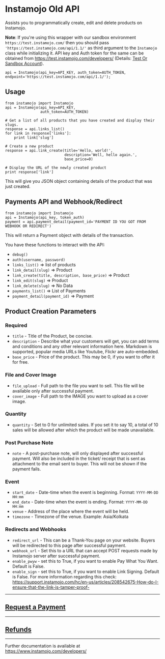 # Instamojo Old API

Assists you to programmatically create, edit and delete products on Instamojo.

**Note**: If you're using this wrapper with our sandbox environment `https://test.instamojo.com/` then you should pass `'https://test.instamojo.com/api/1.1/'` as third argument to the `Instamojo` class while initializing it. API key and Auth token for the same can be obtained from https://test.instamojo.com/developers/ (Details: [Test Or Sandbox Account](https://instamojo.zendesk.com/hc/en-us/articles/208485675-Test-or-Sandbox-Account)).

    api = Instamojo(api_key=API_KEY, auth_token=AUTH_TOKEN, endpoint='https://test.instamojo.com/api/1.1/');

## Usage

    from instamojo import Instamojo
    api = Instamojo(api_key=API_KEY,
                    auth_token=AUTH_TOKEN)

    # Get a list of all products that you have created and display their slugs.
    response = api.links_list()
    for link in response['links']:
        print link['slug']

    # Create a new product
    response = api.link_create(title='Hello, world!',
                               description='Well, hello again.',
                               base_price=0)

    # Display the URL of the newly created product
    print response['link']

This will give you JSON object containing details of the product that was just created.

## Payments API and Webhook/Redirect

    from instamojo import Instamojo
    api = Instamojo(api_key, token_auth)
    payment = api.payment_detail(payment_id='PAYMENT ID YOU GOT FROM WEBHOOK OR REDIRECT')

This will return a Payment object with details of the transaction.

You have these functions to interact with the API:
 * `debug()`
 * `auth(username, password)`
 * `links_list()` => list of products
 * `link_detail(slug)` => Product
 * `link_create(title, description, base_price)` => Product
 * `link_edit(slug)` => Product
 * `link_delete(slug)` => No Data
 * `payments_list()` => List of Payments
 * `payment_detail(payment_id)` => Payment

## Product Creation Parameters

### Required

  * `title` - Title of the Product, be concise.
  * `description` - Describe what your customers will get, you can add terms and conditions and any other relevant information here. Markdown is supported, popular media URLs like Youtube, Flickr are auto-embedded.
  * `base_price` - Price of the product. This may be 0, if you want to offer it for free.

### File and Cover Image
  * `file_upload` - Full path to the file you want to sell. This file will be available only after successful payment.
  * `cover_image` - Full path to the IMAGE you want to upload as a cover image.

### Quantity
  * `quantity` - Set to 0 for unlimited sales. If you set it to say 10, a total of 10 sales will be allowed after which the product will be made unavailable.

### Post Purchase Note
  * `note` - A post-purchase note, will only displayed after successful payment. Will also be included in the ticket/ receipt that is sent as attachment to the email sent to buyer. This will not be shown if the payment fails.

### Event
  * `start_date` - Date-time when the event is beginning. Format: `YYYY-MM-DD HH:mm`
  * `end_date` - Date-time when the event is ending. Format: `YYYY-MM-DD HH:mm`
  * `venue` - Address of the place where the event will be held.
  * `timezone` - Timezone of the venue. Example: Asia/Kolkata

### Redirects and Webhooks
  * `redirect_url` - This can be a Thank-You page on your website. Buyers will be redirected to this page after successful payment.
  * `webhook_url` - Set this to a URL that can accept POST requests made by Instamojo server after successful payment.
  * `enable_pwyw` - set this to True, if you want to enable Pay What You Want. Default is False.
  * `enable_sign` - set this to True, if you want to enable Link Signing. Default is False. For more information regarding this check: https://support.instamojo.com/hc/en-us/articles/208542675-How-do-I-ensure-that-the-link-is-tamper-proof-

---

## [Request a Payment](RAP.md)

---

## [Refunds](REFUNDS.md)

---

Further documentation is available at https://www.instamojo.com/developers/
